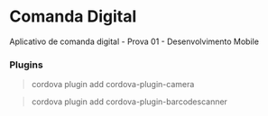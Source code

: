 # Comanda Digital
Aplicativo de comanda digital - Prova 01 - Desenvolvimento Mobile

### Plugins
> cordova plugin add cordova-plugin-camera

> cordova plugin add cordova-plugin-barcodescanner
